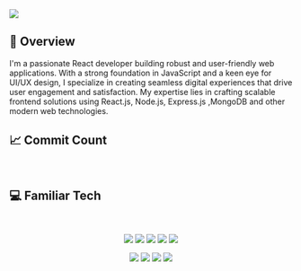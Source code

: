 <img src="https://i.ibb.co/tcFYPn0/Blog-Common-Image-React-OG-Image-4f86147829-1.jpg" />

## :eyes: Overview

<p>
  I'm a passionate React developer building robust and user-friendly web applications. With a strong foundation in JavaScript and a keen eye for UI/UX design, I specialize in creating seamless digital experiences that drive user engagement and satisfaction. My expertise lies in crafting scalable frontend solutions using React.js, Node.js, Express.js ,MongoDB and other modern web technologies.
</p>

## :chart_with_upwards_trend: Commit Count

<br />
<p align="center">
<!--   <img src="https://streak-stats.demolab.com?user=rafizul896&theme=dark-minimalist&hide_border=false&hide_current_streak=false&hide_longest_streak=false" alt="GitHub Streak" /> -->
</p>

## :computer: Familiar Tech

<br>
<p align="center">
<img src="https://github.com/mir-hussain/mir-hussain/blob/main/images/icons/HTML.png"/>
<img src="https://github.com/mir-hussain/mir-hussain/blob/main/images/icons/css.png"/>
<img src="https://github.com/mir-hussain/mir-hussain/blob/main/images/icons/tailwind.png"/>
<img src="https://github.com/mir-hussain/mir-hussain/blob/main/images/icons/JavaScript.png"/>
<img src="https://github.com/mir-hussain/mir-hussain/blob/main/images/icons/react.png"/>
</p>
<p align="center">
<img src="https://github.com/mir-hussain/mir-hussain/blob/main/images/icons/firebase.png"/>
<img src="https://github.com/mir-hussain/mir-hussain/blob/main/images/icons/node.png"/>
<img src="https://github.com/mir-hussain/mir-hussain/blob/main/images/icons/express.png"/>
<img src="https://github.com/mir-hussain/mir-hussain/blob/main/images/icons/mongo.png"/>
</p><br/>
